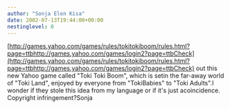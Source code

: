 ```yaml
---
author: "Sonja Elen Kisa"
date: 2002-07-13T19:44:00+00:00
nestinglevel: 0
---
```

[http://games.yahoo.com/games/rules/tokitokiboom/rules.html?page=ttbhttp://games.yahoo.com/games/login2?page=ttbCheck](http://games.yahoo.com/games/rules/tokitokiboom/rules.html?page=ttbhttp://games.yahoo.com/games/login2?page=ttbCheck) out this new Yahoo game called "Toki Toki Boom", which is setin the far-away world of "Toki Land", enjoyed by everyone from "TokiBabies" to "Toki Adults".I wonder if they stole this idea from my language or if it's just acoincidence. Copyright infringement?Sonja